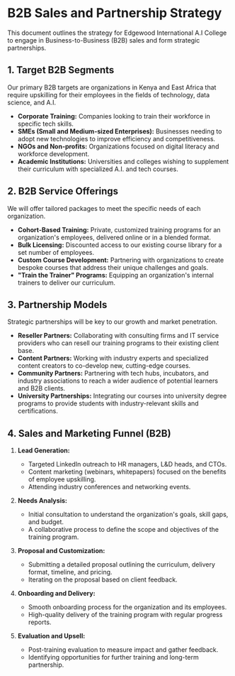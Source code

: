 # B2B Sales and Partnership Strategy

This document outlines the strategy for Edgewood International A.I College to engage in Business-to-Business (B2B) sales and form strategic partnerships.

## 1. Target B2B Segments

Our primary B2B targets are organizations in Kenya and East Africa that require upskilling for their employees in the fields of technology, data science, and A.I.

- **Corporate Training:** Companies looking to train their workforce in specific tech skills.
- **SMEs (Small and Medium-sized Enterprises):** Businesses needing to adopt new technologies to improve efficiency and competitiveness.
- **NGOs and Non-profits:** Organizations focused on digital literacy and workforce development.
- **Academic Institutions:** Universities and colleges wishing to supplement their curriculum with specialized A.I. and tech courses.

## 2. B2B Service Offerings

We will offer tailored packages to meet the specific needs of each organization.

- **Cohort-Based Training:** Private, customized training programs for an organization's employees, delivered online or in a blended format.
- **Bulk Licensing:** Discounted access to our existing course library for a set number of employees.
- **Custom Course Development:** Partnering with organizations to create bespoke courses that address their unique challenges and goals.
- **"Train the Trainer" Programs:** Equipping an organization's internal trainers to deliver our curriculum.

## 3. Partnership Models

Strategic partnerships will be key to our growth and market penetration.

- **Reseller Partners:** Collaborating with consulting firms and IT service providers who can resell our training programs to their existing client base.
- **Content Partners:** Working with industry experts and specialized content creators to co-develop new, cutting-edge courses.
- **Community Partners:** Partnering with tech hubs, incubators, and industry associations to reach a wider audience of potential learners and B2B clients.
- **University Partnerships:** Integrating our courses into university degree programs to provide students with industry-relevant skills and certifications.

## 4. Sales and Marketing Funnel (B2B)

1.  **Lead Generation:**
    - Targeted LinkedIn outreach to HR managers, L&D heads, and CTOs.
    - Content marketing (webinars, whitepapers) focused on the benefits of employee upskilling.
    - Attending industry conferences and networking events.

2.  **Needs Analysis:**
    - Initial consultation to understand the organization's goals, skill gaps, and budget.
    - A collaborative process to define the scope and objectives of the training program.

3.  **Proposal and Customization:**
    - Submitting a detailed proposal outlining the curriculum, delivery format, timeline, and pricing.
    - Iterating on the proposal based on client feedback.

4.  **Onboarding and Delivery:**
    - Smooth onboarding process for the organization and its employees.
    - High-quality delivery of the training program with regular progress reports.

5.  **Evaluation and Upsell:**
    - Post-training evaluation to measure impact and gather feedback.
    - Identifying opportunities for further training and long-term partnership.
